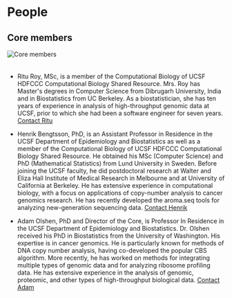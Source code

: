 # People

## Core members

<img src="<%=pathToRoot%>assets/images/combio3.gif" 
     class="img-rounded img-responsive"
     style="max-height: 200px; margin-right: 40px; margin-bottom: 20px"
     alt="Core members">

* Ritu Roy, MSc, is a member of the Computational Biology of UCSF HDFCCC
  Computational Biology Shared Resource. Mrs. Roy has Master's
  degrees in Computer Science from Dibrugarh University, India and in
  Biostatistics from UC Berkeley. As a biostatistician, she has ten
  years of experience in analysis of high-throughput genomic data at
  UCSF, prior to which she had been a software engineer for seven
  years.  [Contact Ritu](/contact/index.html)

* Henrik Bengtsson, PhD, is an Assistant Professor in Residence in the
  UCSF Department of Epidemiology and Biostatistics as well as a
  member of the Computational Biology of UCSF HDFCCC Computational
  Biology Shared Resource. He obtained his MSc (Computer Science) and
  PhD (Mathematical Statistics) from Lund University in Sweden. Before
  joining the UCSF faculty, he did postdoctoral research at Walter and
  Eliza Hall Institute of Medical Research in Melbourne and at
  University of California at Berkeley. He has extensive experience in
  computational biology, with a focus on applications of copy-number
  analysis to cancer genomics research.  He has recently developed the
  aroma.seq tools for analyzing new-generation sequencing data.
  [Contact Henrik](/contact/index.html)

* Adam Olshen, PhD and Director of the Core, is Professor In Residence
  in the UCSF Department of Epidemiology and Biostatistics. Dr. Olshen
  received his PhD in Biostatistics from the University of
  Washington. His expertise is in cancer genomics. He is particularly
  known for methods of DNA copy number analysis, having co-developed
  the popular CBS algorithm.  More recently, he has worked on methods
  for integrating multiple types of genomic data and for analyzing
  ribosome profiling data. He has extensive experience in the analysis
  of genomic, proteomic, and other types of high-throughput biological
  data.  [Contact Adam](/contact/index.html)




